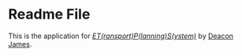 # Readme File

This is the application for [*ET(ransport)P(lanning)S(ystem)*](http://etps.deaconjames.org/)
by [Deacon James](http://deaconjames.com/).